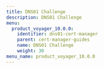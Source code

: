 ```yaml
---
title: DNS01 Challenge
description: DNS01 Challenge
menu:
  product_voyager_10.0.0:
    identifier: dns01-cert-manager
    parent: cert-manager-guides
    name: DNS01 Challenge
    weight: 30
menu_name: product_voyager_10.0.0
---
```

